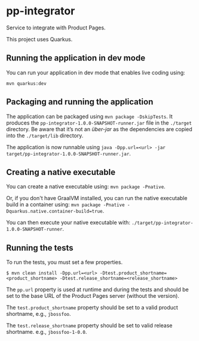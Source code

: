 # pp-integrator

Service to integrate with Product Pages.

This project uses Quarkus.

## Running the application in dev mode

You can run your application in dev mode that enables live coding using:

```
mvn quarkus:dev
```

## Packaging and running the application

The application can be packaged using `mvn package -DskipTests`.
It produces the `pp-integrator-1.0.0-SNAPSHOT-runner.jar` file in the `./target` directory.
Be aware that it’s not an _über-jar_ as the dependencies are copied into the `./target/lib` directory.

The application is now runnable using `java -Dpp.url=<url> -jar target/pp-integrator-1.0.0-SNAPSHOT-runner.jar`.

## Creating a native executable

You can create a native executable using: `mvn package -Pnative`.

Or, if you don't have GraalVM installed, you can run the native executable build in a container using: `mvn package -Pnative -Dquarkus.native.container-build=true`.

You can then execute your native executable with: `./target/pp-integrator-1.0.0-SNAPSHOT-runner`.

## Running the tests

To run the tests, you must set a few properties.

```
$ mvn clean install -Dpp.url=<url> -Dtest.product_shortname=<product_shortname> -Dtest.release_shortname=<release_shortname>
```

The `pp.url` property is used at runtime and during the tests and should be set to the base URL of the Product Pages server (without the version).

The `test.product_shortname` property should be set to a valid product shortname, e.g., `jbossfoo`.

The `test.release_shortname` property should be set to valid release shortname. e.g., `jbossfoo-1-0.0`.
